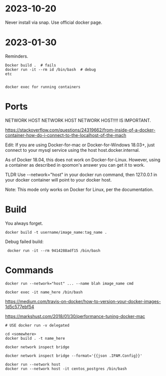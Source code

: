 # 2023-10-20

Never install via snap. Use official docker page.

# 2023-01-30

Reminders.

    Docker build .  # fails
    docker run -it --rm id /bin/bash  # debug
    etc


    docker exec for running containers

# Ports

NETWORK HOST NETWORK HOST NETWORK HOST!!!! IS IMPORTANT.

https://stackoverflow.com/questions/24319662/from-inside-of-a-docker-container-how-do-i-connect-to-the-localhost-of-the-mach

Edit: If you are using Docker-for-mac or Docker-for-Windows 18.03+, just connect to your mysql service using the host host.docker.internal.

As of Docker 18.04, this does not work on Docker-for-Linux. However, using a container as described in qoomon's answer you can get it to work.

TLDR
Use --network="host" in your docker run command, then 127.0.0.1 in your docker container will point to your docker host.

Note: This mode only works on Docker for Linux, per the documentation.


# Build

You always forget.

    docker build -t username/image_name:tag_name .

Debug failed build:


     docker run -it --rm 9414288adf15 /bin/bash

# Commands


    docker run --network="host" ... --name blah image_name cmd

    docker exec -it name_here /bin/bash


https://medium.com/travis-on-docker/how-to-version-your-docker-images-1d5c577ebf54

https://markshust.com/2018/01/30/performance-tuning-docker-mac

    # USE docker run -v delegated

	cd <somewhere>
	docker build . -t name_here

	docker network inspect bridge

	docker network inspect bridge --format='{{json .IPAM.Config}}'

	docker run --network host
	docker run --network host -it centos_postgres /bin/bash
